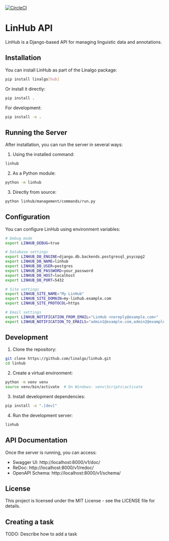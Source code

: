 [![CircleCI](https://circleci.com/gh/linalgo/linapi.svg?style=shield&circle-token=6023c3a8e19c1e36309c2fa254e8658c5350c3a1)](https://circleci.com/gh/linalgo/linapi)

# LinHub API

LinHub is a Django-based API for managing linguistic data and annotations.

## Installation

You can install LinHub as part of the Linalgo package:

```bash
pip install linalgo[hub]
```

Or install it directly:

```bash
pip install .
```

For development:

```bash
pip install -e .
```

## Running the Server

After installation, you can run the server in several ways:

1. Using the installed command:
```bash
linhub
```

2. As a Python module:
```bash
python -m linhub
```

3. Directly from source:
```bash
python linhub/management/commands/run.py
```

## Configuration

You can configure LinHub using environment variables:

```bash
# Debug mode
export LINHUB_DEBUG=true

# Database settings
export LINHUB_DB_ENGINE=django.db.backends.postgresql_psycopg2
export LINHUB_DB_NAME=linhub
export LINHUB_DB_USER=postgres
export LINHUB_DB_PASSWORD=your_password
export LINHUB_DB_HOST=localhost
export LINHUB_DB_PORT=5432

# Site settings
export LINHUB_SITE_NAME="My LinHub"
export LINHUB_SITE_DOMAIN=my-linhub.example.com
export LINHUB_SITE_PROTOCOL=https

# Email settings
export LINHUB_NOTIFICATION_FROM_EMAIL="LinHub <noreply@example.com>"
export LINHUB_NOTIFICATION_TO_EMAILS="admin1@example.com,admin2@example.com"
```

## Development

1. Clone the repository:
```bash
git clone https://github.com/linalgo/linhub.git
cd linhub
```

2. Create a virtual environment:
```bash
python -m venv venv
source venv/bin/activate  # On Windows: venv\Scripts\activate
```

3. Install development dependencies:
```bash
pip install -e ".[dev]"
```

4. Run the development server:
```bash
linhub
```

## API Documentation

Once the server is running, you can access:
- Swagger UI: http://localhost:8000/v1/doc/
- ReDoc: http://localhost:8000/v1/redoc/
- OpenAPI Schema: http://localhost:8000/v1/schema/

## License

This project is licensed under the MIT License - see the LICENSE file for details.

## Creating a task

TODO: Describe how to add a task
 

